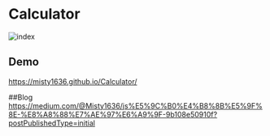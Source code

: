 # Calculator
![index](https://user-images.githubusercontent.com/47848363/60120219-e8f73a00-97b2-11e9-9d27-87e7abeecdce.png)

## Demo
https://misty1636.github.io/Calculator/

##Blog
https://medium.com/@Misty1636/js%E5%9C%B0%E4%B8%8B%E5%9F%8E-%E8%A8%88%E7%AE%97%E6%A9%9F-9b108e50910f?postPublishedType=initial
